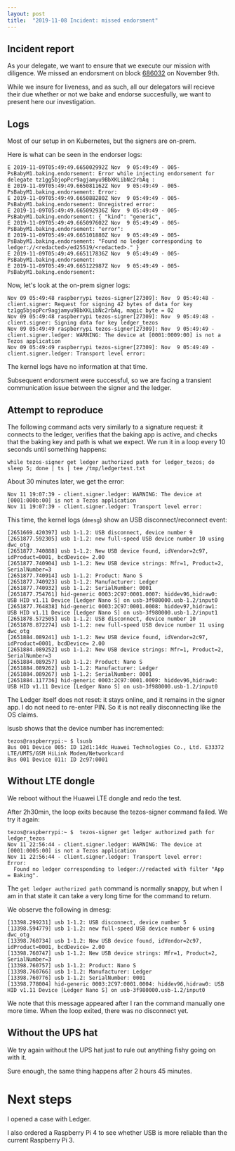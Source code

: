 ```yaml
---
layout: post
title:  "2019-11-08 Incident: missed endorsment"
---
```


## Incident report

As your delegate, we want to ensure that we execute our mission with diligence. We missed an endorsment on block [686032](https://tzstats.com/BLyvqwW8xQRHEHqcSiygfV3rjsbRoVhES9CwxMPKhUncXQ2rEgc) on November 9th.

While we insure for liveness, and as such, all our delegators will recieve their due whether or not we bake and endorse succesfully, we want to present here our investigation.

## Logs

Most of our setup in on Kubernetes, but the signers are on-prem.

Here is what can be seen in the endorser logs:

```
E 2019-11-09T05:49:49.665002992Z Nov  9 05:49:49 - 005-PsBabyM1.baking.endorsement: Error while injecting endorsement for delegate tz1gg5bjopPcr9agjamyu9BbXKLibNc2rbAq : 
E 2019-11-09T05:49:49.665081162Z Nov  9 05:49:49 - 005-PsBabyM1.baking.endorsement: Error:
E 2019-11-09T05:49:49.665088280Z Nov  9 05:49:49 - 005-PsBabyM1.baking.endorsement: Unregistred error:
E 2019-11-09T05:49:49.665092936Z Nov  9 05:49:49 - 005-PsBabyM1.baking.endorsement: { "kind": "generic",
E 2019-11-09T05:49:49.665097602Z Nov  9 05:49:49 - 005-PsBabyM1.baking.endorsement: "error":
E 2019-11-09T05:49:49.665101880Z Nov  9 05:49:49 - 005-PsBabyM1.baking.endorsement: "Found no ledger corresponding to ledger://<redacted>/ed25519/<redacted>." }
E 2019-11-09T05:49:49.665117836Z Nov  9 05:49:49 - 005-PsBabyM1.baking.endorsement: 
E 2019-11-09T05:49:49.665122987Z Nov  9 05:49:49 - 005-PsBabyM1.baking.endorsement: 
```

Now, let's look at the on-prem signer logs:

```
Nov 09 05:49:48 raspberrypi tezos-signer[27309]: Nov  9 05:49:48 - client.signer: Request for signing 42 bytes of data for key tz1gg5bjopPcr9agjamyu9BbXKLibNc2rbAq, magic byte = 02
Nov 09 05:49:48 raspberrypi tezos-signer[27309]: Nov  9 05:49:48 - client.signer: Signing data for key ledger_tezos
Nov 09 05:49:49 raspberrypi tezos-signer[27309]: Nov  9 05:49:49 - client.signer.ledger: WARNING: The device at [0001:0009:00] is not a Tezos application
Nov 09 05:49:49 raspberrypi tezos-signer[27309]: Nov  9 05:49:49 - client.signer.ledger: Transport level error:
```

The kernel logs have no information at that time.

Subsequent endorsment were successful, so we are facing a transient communication issue between the signer and the ledger.

## Attempt to reproduce

The following command acts very similarly to a signature request: it connects to the ledger, verifies that the baking app is active, and checks that the baking key and path is what we expect. We run it in a loop every 10 seconds until something happens:

```
while tezos-signer get ledger authorized path for ledger_tezos; do sleep 5; done | ts | tee /tmp/ledgertest.txt
```

About 30 minutes later, we get the error:

```
Nov 11 19:07:39 - client.signer.ledger: WARNING: The device at [0001:000b:00] is not a Tezos application
Nov 11 19:07:39 - client.signer.ledger: Transport level error:
```

This time, the kernel logs (`dmesg`) show an USB disconnect/reconnect event:

```
[2651669.420397] usb 1-1.2: USB disconnect, device number 9
[2651877.592305] usb 1-1.2: new full-speed USB device number 10 using dwc_otg
[2651877.740888] usb 1-1.2: New USB device found, idVendor=2c97, idProduct=0001, bcdDevice= 2.00
[2651877.740904] usb 1-1.2: New USB device strings: Mfr=1, Product=2, SerialNumber=3
[2651877.740914] usb 1-1.2: Product: Nano S
[2651877.740923] usb 1-1.2: Manufacturer: Ledger
[2651877.740932] usb 1-1.2: SerialNumber: 0001
[2651877.754761] hid-generic 0003:2C97:0001.0007: hiddev96,hidraw0: USB HID v1.11 Device [Ledger Nano S] on usb-3f980000.usb-1.2/input0
[2651877.764838] hid-generic 0003:2C97:0001.0008: hiddev97,hidraw1: USB HID v1.11 Device [Ledger Nano S] on usb-3f980000.usb-1.2/input1
[2651878.572505] usb 1-1.2: USB disconnect, device number 10
[2651878.872274] usb 1-1.2: new full-speed USB device number 11 using dwc_otg
[2651884.089241] usb 1-1.2: New USB device found, idVendor=2c97, idProduct=0001, bcdDevice= 2.00
[2651884.089252] usb 1-1.2: New USB device strings: Mfr=1, Product=2, SerialNumber=3
[2651884.089257] usb 1-1.2: Product: Nano S
[2651884.089262] usb 1-1.2: Manufacturer: Ledger
[2651884.089267] usb 1-1.2: SerialNumber: 0001
[2651884.117736] hid-generic 0003:2C97:0001.0009: hiddev96,hidraw0: USB HID v1.11 Device [Ledger Nano S] on usb-3f980000.usb-1.2/input0
```

The Ledger itself does not reset: it stays online, and it remains in the signer app. I do not need to re-enter PIN. So it is not really disconnecting like the OS claims.

lsusb shows that the device number has incremented:

```
tezos@raspberrypi:~ $ lsusb
Bus 001 Device 005: ID 12d1:14dc Huawei Technologies Co., Ltd. E33372 LTE/UMTS/GSM HiLink Modem/Networkcard
Bus 001 Device 011: ID 2c97:0001
```

## Without LTE dongle

We reboot without the Huawei LTE dongle and redo the test.

After 2h30min, the loop exits because the tezos-signer command failed. We try it again:

```
tezos@raspberrypi:~ $  tezos-signer get ledger authorized path for ledger_tezos
Nov 11 22:56:44 - client.signer.ledger: WARNING: The device at [0001:0005:00] is not a Tezos application
Nov 11 22:56:44 - client.signer.ledger: Transport level error:
Error:
  Found no ledger corresponding to ledger://redacted with filter "App = Baking".
```

The `get ledger authorized path` command is normally snappy, but when I am in that state it can take a very long time for the command to return.

We observe the following in dmesg:

```
[13398.299231] usb 1-1.2: USB disconnect, device number 5
[13398.594779] usb 1-1.2: new full-speed USB device number 6 using dwc_otg
[13398.760734] usb 1-1.2: New USB device found, idVendor=2c97, idProduct=0001, bcdDevice= 2.00
[13398.760747] usb 1-1.2: New USB device strings: Mfr=1, Product=2, SerialNumber=3
[13398.760757] usb 1-1.2: Product: Nano S
[13398.760766] usb 1-1.2: Manufacturer: Ledger
[13398.760776] usb 1-1.2: SerialNumber: 0001
[13398.778004] hid-generic 0003:2C97:0001.0004: hiddev96,hidraw0: USB HID v1.11 Device [Ledger Nano S] on usb-3f980000.usb-1.2/input0
```

We note that this message appeared after I ran the command manually one more time. When the loop exited, there was no disconnect yet.

## Without the UPS hat

We try again without the UPS hat just to rule out anything fishy going on with it.

Sure enough, the same thing happens after 2 hours 45 minutes.

# Next steps

I opened a case with Ledger.

I also ordered a Raspberry Pi 4 to see whether USB is more reliable than the current Raspberry Pi 3.
